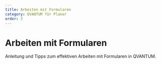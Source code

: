 ```yaml
---
title: Arbeiten mit Formularen
category: QVANTUM für Planer
order: 2
---
```


# Arbeiten mit Formularen

Anleitung und Tipps zum effektiven Arbeiten mit Formularen in QVANTUM.